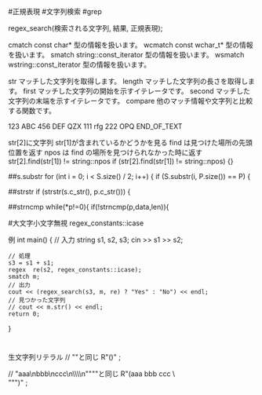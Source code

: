 #正規表現 #文字列検索 #grep

regex_search(検索される文字列, 結果, 正規表現);

cmatch const char* 型の情報を扱います。
wcmatch const wchar_t* 型の情報を扱います。
smatch string::const_iterator 型の情報を扱います。
wsmatch wstring::const_iterator 型の情報を扱います。

str マッチした文字列を取得します。
length マッチした文字列の長さを取得します。
first マッチした文字列の開始を示すイテレータです。
second マッチした文字列の末端を示すイテレータです。
compare 他のマッチ情報や文字列と比較する関数です。

123 ABC 456 DEF
QZX 111 rfg 222 OPQ
END_OF_TEXT

str[2]に文字列 str[1]が含まれているかどうかを見る
find は見つけた場所の先頭位置を返す
npos は find の場所を見つけられなかった時に返す
str[2].find(str[1]) != string::npos
if (str[2].find(str[1]) != string::npos) {}

##s.substr
for (int i = 0; i < S.size() / 2; i++) {
if (S.substr(i, P.size()) == P) {

##strstr
if (strstr(s.c_str(), p.c_str())) {

##strncmp
while(\*p!=0){
if(!strncmp(p,data,len)){

#大文字小文字無視
regex_constants::icase

例
int main() {
// 入力
string s1, s2, s3;
cin >> s1 >> s2;

    // 処理
    s3 = s1 + s1;
    regex  re(s2, regex_constants::icase);
    smatch m;
    // 出力
    cout << (regex_search(s3, m, re) ? "Yes" : "No") << endl;
    // 見つかった文字列
    // cout << m.str() << endl;
    return 0;

}

#

生文字列リテラル
// ""と同じ
R"()" ;

// "aaa\nbbb\nccc\n\\\\\\\n\"\"\""と同じ
R"(aaa
bbb
ccc
\\\
""")" ;
